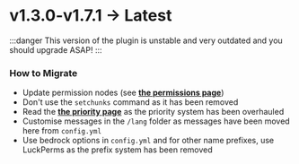 # v1.3.0-v1.7.1 -> Latest

:::danger
This version of the plugin is unstable and very outdated and you should upgrade ASAP!
:::

### How to Migrate
- Update permission nodes (see **[the permissions page](../usage/permissions.md)**)
- Don't use the `setchunks` command as it has been removed
- Read the **[the priority page](../getting-started/priority.md)** as the priority system has been overhauled
- Customise messages in the `/lang` folder as messages have been moved here from `config.yml`
- Use bedrock options in `config.yml` and for other name prefixes, use LuckPerms as the prefix system has been removed